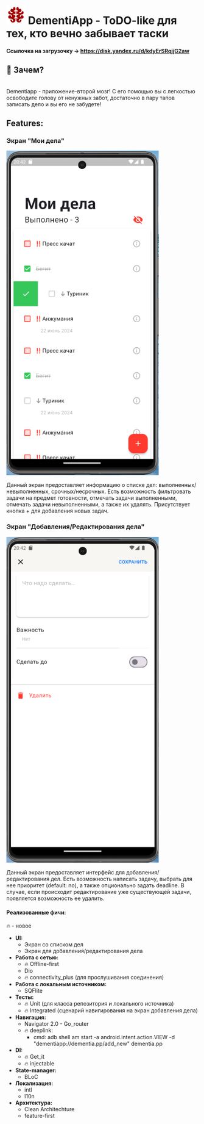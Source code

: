 # <img src="/assets/app_icons/light/app_logo_light.png" width=50 alt="logo"> DementiApp - ToDO-like для тех, кто вечно забывает таски

#### Ссылочка на загрузочку -> https://disk.yandex.ru/d/kdyErSRqjjG2aw

## 🤔 Зачем? 
<br>
Dementiapp - приложение-второй мозг! С его помощью вы с легкостью освободите голову от ненужных забот,
достаточно в пару тапов записать дело и вы его не забудете!

## Features:
### Экран "Мои дела"

<img src="/assets/app_samples/todo_list_sample.png" alt="ToDo list" width="400"/> 
<br>

Данный экран предоставляет информацию о списке дел: выполненных/невыполненных, срочных/несрочных. Есть возможность фильтровать задачи на предмет готовности, отмечать задачи выполненными, отмечать задачи невыполненными, а также их удалять. Присутствует кнопка + для добавления новых задач.

### Экран "Добавления/Редактирования дела"

<img src="/assets/app_samples/todo_create_sample.png" alt="ToDo create" width="400"/>  

Данный экран предоставляет интерфейс для добавления/редактирования дел. Есть возможность написать задачу, выбрать для нее приоритет (default: no), а также опционально задать deadline. В случае, если происходит редактирование уже существующей задачи, появляется возможность ее удалить.

#### Реализованные фичи:
🔥 - новое

- **UI:**
    + Экран со списком дел
    + Экран для добавления/редактирования дела
- **Работа с сетью:**
    + 🔥 Offline-first 
    + Dio
    + 🔥 connectivity_plus (для прослушивания соединения)
- **Работа с локальным источником:**
    + SQFlite
- **Тесты:**
    + 🔥 Unit (для класса репозитория и локального источника)
    + 🔥 Integrated (сценарий навигирования на экран добавления дела)
- **Навигация:**
    + Navigator 2.0 - Go_router
    + 🔥 deeplink:
        * cmd: adb shell am start -a android.intent.action.VIEW -d "dementiapp://dementia.pp/add_new" dementia.pp
- **DI:**
    + 🔥 Get_it
    + 🔥 injectable
- **State-manager:**
    + BLoC
- **Локализация:**
    + intl
    + l10n
- **Архитектура:**
    + Clean Architechture
    + feature-first